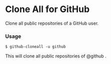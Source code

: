 # Clone All for GitHub
Clone all public repositories of a GitHub user.

### Usage

```
$ github-cloneall -u github
```

This will clone all public repositories of @github .
